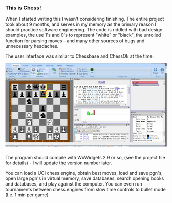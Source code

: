 ### This is Chess!

When I started writing this I wasn't considering finishing. The entire project took about 9 months, and serves in my memory
as the primary reason I should practice software engineering. The code is riddled with bad design examples, the use 1's and 0's to
represent "white" or "black", the unrolled function for parsing moves - and many other sources of bugs and unnecessary headaches.

The user interface was similar to Chessbase and ChessOk at the time. 

![Image of Software](/img.jpg)

The program should compile with WxWidgets 2.9 or so, (see the project file for details) - I will update the version number later.

You can load a UCI chess engine, obtain best moves, load and save pgn's, open large pgn's in virtual memory, save databases, search opening books and 
databases, and play against the computer. You can even run tournaments between chess engines from slow time controls to bullet mode (I.e. 1 min per game).

 
